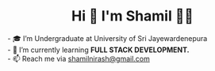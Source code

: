    <h1 align="center" > Hi 🙌 I'm Shamil 🧑‍🎓 </h1>


<p>
- 🎓 I’m Undergraduate at University of Sri Jayewardenepura<br>  
- 🌱 I’m currently learning <b>FULL STACK DEVELOPMENT.</b><br>
- 📫 Reach me via <a href="mailto:shamilnirash@gmail.com">shamilnirash@gmail.com </a>
</p>
